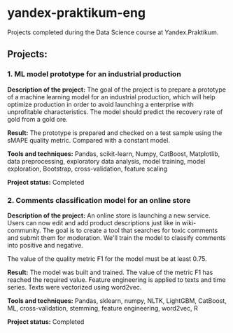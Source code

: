 # yandex-praktikum-eng
Projects completed during the Data Science course at Yandex.Praktikum.

## Projects:

### 1. ML model prototype for an industrial production

**Description of the project:** The goal of the project is to prepare a prototype of a machine learning model for an industrial production, which will help optimize production in order to avoid launching a enterprise with unprofitable characteristics. The model should predict the recovery rate of gold from a gold ore. 

**Result:** The prototype is prepared and checked on a test sample using the sMAPE quality metric. Compared with a constant model.

**Tools and techniques:** Pandas, scikit-learn, Numpy, CatBoost, Matplotlib, data preprocessing, exploratory data analysis, model training, model exploration, Bootstrap, cross-validation, feature scaling

**Project status:** Completed



### 2. Comments classification model for an online store

**Description of the project:** An online store is launching a new service. Users can now edit and add product descriptions just like in wiki-community.
The goal is to create a tool that searches for toxic comments and submit them for moderation. We'll train the model to classify comments into positive and negative. 

The value of the quality metric F1 for the model must be at least 0.75.

**Result:** The model was built and trained. The value of the metric F1 has reached the required value. Feature engineering is applied to texts and time series.
Texts were vectorized using word2vec.

**Tools and techniques:** Pandas, sklearn, numpy, NLTK, LightGBM, CatBoost, ML, cross-validation, stemming, feature engineering, word2vec, R

**Project status:** Completed
